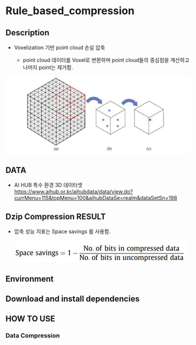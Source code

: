 # Rule_based_compression



## Description

- Voxelization 기반 point cloud 손실 압축

  - point cloud 데이터를 Voxel로 변환하며 point cloud들의 중심점을 계산하고 나머지 point는 제거함.

![voxelization_desc](README.assets/voxelization_desc.png)

    

## DATA

- AI HUB 특수 환경 3D 데이터셋
  https://www.aihub.or.kr/aihubdata/data/view.do?currMenu=115&topMenu=100&aihubDataSe=realm&dataSetSn=198


## Dzip Compression RESULT

- 압축 성능 지표는 Space savings 를 사용함.

  ![평가지표](README.assets/Space_saving.JPG)




## Environment



## Download and install dependencies



## HOW TO USE



### Data Compression

